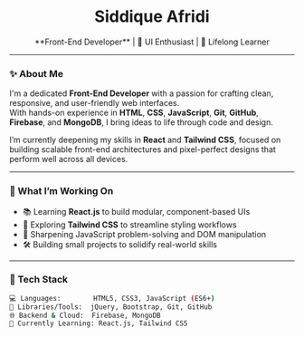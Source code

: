<h1 align="center">Siddique Afridi</h1>

<p align="center">
   **Front-End Developer** | 🎨 UI Enthusiast | 🌱 Lifelong Learner
</p>

---

### ✨ About Me

I'm a dedicated **Front-End Developer** with a passion for crafting clean, responsive, and user-friendly web interfaces.  
With hands-on experience in **HTML**, **CSS**, **JavaScript**, **Git**, **GitHub**, **Firebase**, and **MongoDB**, I bring ideas to life through code and design.

I’m currently deepening my skills in **React** and **Tailwind CSS**, focused on building scalable front-end architectures and pixel-perfect designs that perform well across all devices.

---

### 🚀 What I’m Working On

- 📚 Learning **React.js** to build modular, component-based UIs
- 🎨 Exploring **Tailwind CSS** to streamline styling workflows
- 🧠 Sharpening JavaScript problem-solving and DOM manipulation
- 🛠️ Building small projects to solidify real-world skills

---

### 🧰 Tech Stack

```bash
💻 Languages:        HTML5, CSS3, JavaScript (ES6+)
🧩 Libraries/Tools:  jQuery, Bootstrap, Git, GitHub
🌐 Backend & Cloud:  Firebase, MongoDB
🧠 Currently Learning: React.js, Tailwind CSS
